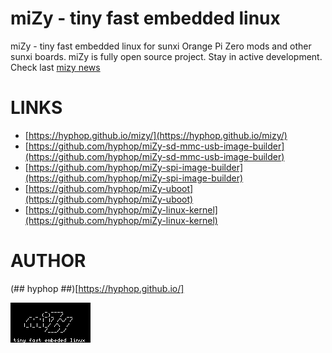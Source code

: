 # miZy - tiny fast embedded linux

miZy - tiny fast embedded linux for sunxi Orange Pi Zero mods and other sunxi boards.
miZy is fully open source project. Stay in active development. Check last [mizy news](https://hyphop.github.io/mizy/#news)

# LINKS

- [https://hyphop.github.io/mizy/](https://hyphop.github.io/mizy/)
- [https://github.com/hyphop/miZy-sd-mmc-usb-image-builder](https://github.com/hyphop/miZy-sd-mmc-usb-image-builder)
- [https://github.com/hyphop/miZy-spi-image-builder](https://github.com/hyphop/miZy-spi-image-builder)
- [https://github.com/hyphop/miZy-uboot](https://github.com/hyphop/miZy-uboot)
- [https://github.com/hyphop/miZy-linux-kernel](https://github.com/hyphop/miZy-linux-kernel)

# AUTHOR

(## hyphop ##)[https://hyphop.github.io/]

![miZy](pics/miZy.logo.wb128x64x2.png)
